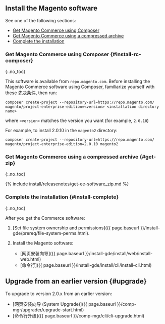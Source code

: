 <div markdown="1">
 
## Install the Magento software
See one of the following sections:

*	[Get Magento Commerce using Composer](#install-rc-composer)
*	[Get Magento Commerce using a compressed archive](#get-zip)
*	[Complete the installation](#install-complete) 

### Get Magento Commerce using Composer {#install-rc-composer}
{:.no_toc}

This software is available from `repo.magento.com`. Before installing the Magento Commerce software using Composer,  familiarize yourself with these  <a href="{{ page.baseurl }}/install-gde/prereq/integrator_install.html" target="_blank">先决条件</a>, then run:

	composer create-project --repository-url=https://repo.magento.com/ magento/project-enterprise-edition=<version> <installation directory name>

where `<version>` matches the version you want (for example, `2.0.10`)

For example, to install 2.0.10 in the `magento2` directory:

	composer create-project --repository-url=https://repo.magento.com/ magento/project-enterprise-edition=2.0.10 magento2

### Get Magento Commerce using a compressed archive {#get-zip}
{:.no_toc}

{% include install/releasenotes/get-ee-software_zip.md %}

### Complete the installation {#install-complete}
{:.no_toc}

After you get the Commerce software:

1.	[Set file system ownership and permissions]({{ page.baseurl }}/install-gde/prereq/file-system-perms.html).
2.	Install the Magento software:

	*	[网页安装向导]({{ page.baseurl }}/install-gde/install/web/install-web.html)
	*	[命令行]({{ page.baseurl }}/install-gde/install/cli/install-cli.html)

## Upgrade from an earlier version {#upgrade}
To upgrade to version 2.0.x from an earlier version:

*	[网页安装向导 (System Upgrade)]({{ page.baseurl }}/comp-mgr/upgrader/upgrade-start.html)
*	[命令行升级]({{ page.baseurl }}/comp-mgr/cli/cli-upgrade.html)

